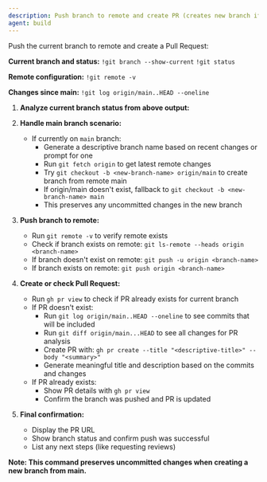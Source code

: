 ```yaml
---
description: Push branch to remote and create PR (creates new branch if on main)
agent: build
---
```


Push the current branch to remote and create a Pull Request:

**Current branch and status:**
`!git branch --show-current`
`!git status`

**Remote configuration:**
`!git remote -v`

**Changes since main:**
`!git log origin/main..HEAD --oneline`

1. **Analyze current branch status from above output:**

2. **Handle main branch scenario:**
   - If currently on `main` branch:
     - Generate a descriptive branch name based on recent changes or prompt for one
     - Run `git fetch origin` to get latest remote changes
     - Try `git checkout -b <new-branch-name> origin/main` to create branch from remote main
     - If origin/main doesn't exist, fallback to `git checkout -b <new-branch-name> main`
     - This preserves any uncommitted changes in the new branch

3. **Push branch to remote:**
   - Run `git remote -v` to verify remote exists
   - Check if branch exists on remote: `git ls-remote --heads origin <branch-name>`
   - If branch doesn't exist on remote: `git push -u origin <branch-name>`
   - If branch exists on remote: `git push origin <branch-name>`

4. **Create or check Pull Request:**
   - Run `gh pr view` to check if PR already exists for current branch
   - If PR doesn't exist:
     - Run `git log origin/main..HEAD --oneline` to see commits that will be included
     - Run `git diff origin/main...HEAD` to see all changes for PR analysis
     - Create PR with: `gh pr create --title "<descriptive-title>" --body "<summary>"`
     - Generate meaningful title and description based on the commits and changes
   - If PR already exists:
     - Show PR details with `gh pr view`
     - Confirm the branch was pushed and PR is updated

5. **Final confirmation:**
   - Display the PR URL
   - Show branch status and confirm push was successful
   - List any next steps (like requesting reviews)

**Note: This command preserves uncommitted changes when creating a new branch from main.**